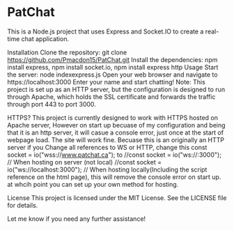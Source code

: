 # PatChat
This is a Node.js project that uses Express and Socket.IO to create a real-time chat application.

Installation
Clone the repository: git clone https://github.com/Pmacdon15/PatChat.git
Install the dependencies: npm install express, npm install socket.io, npm install express http
Usage
Start the server: node indexexpress.js
Open your web browser and navigate to https://localhost:3000
Enter your name and start chatting!
Note: This project is set up as an HTTP server, but the configuration is designed to run through Apache, which holds the SSL certificate and forwards the traffic through port 443 to port 3000.

HTTPS?
This project is currently designed to work with HTTPS hosted on Apache server, However on start up becuase of my configuration and being that it is an http server, it will casue a console error, just once at the start of webpage load. The site will work fine. Becuase this is an originally an HTTP server if you Change all references to WS or HTTP, change this const socket = io("wss://www.patchat.ca"); to //const socket = io("ws://<public-ip>:3000");  // When hosting on server (not local) //const socket = io("ws://localhost:3000");  // When hosting locally(Including the script reference on the html page), this will remove the console error on start up. at whcih point you can set up your own method for hosting.

License
This project is licensed under the MIT License. See the LICENSE file for details.

Let me know if you need any further assistance!
